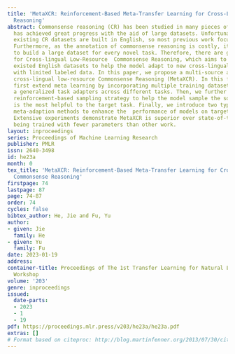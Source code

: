 ```yaml
---
title: 'MetaXCR: Reinforcement-Based Meta-Transfer Learning for Cross-Lingual Commonsense
  Reasoning'
abstract: Commonsense reasoning (CR) has been studied in many pieces of domain and
  has achieved great progress with the aid of large datasets. Unfortunately, most
  existing CR datasets are built in English, so most previous work focus on English.
  Furthermore, as the annotation of commonsense reasoning is costly, it is impossible
  to build a large dataset for every novel task. Therefore, there are growing appeals
  for Cross-lingual Low-Resource  Commonsense Reasoning, which aims to leverage diverse
  existed English datasets to help the model adapt to new cross-lingual target datasets
  with limited labeled data. In this paper, we propose a multi-source adapter for
  cross-lingual low-resource Commonsense Reasoning (MetaXCR). In this framework, we
  first extend meta learning by incorporating multiple training datasets to learn
  a generalized task adapters across different tasks. Then, we further introduce a
  reinforcement-based sampling strategy to help the model sample the source task that
  is the most helpful to the target task. Finally, we introduce two types of cross-lingual
  meta-adaption methods to enhance the  performance of models on target languages.
  Extensive experiments demonstrate MetaXCR is superior over state-of-the-arts, while
  being trained with fewer parameters than other work.
layout: inproceedings
series: Proceedings of Machine Learning Research
publisher: PMLR
issn: 2640-3498
id: he23a
month: 0
tex_title: 'MetaXCR: Reinforcement-Based Meta-Transfer Learning for Cross-Lingual
  Commonsense Reasoning'
firstpage: 74
lastpage: 87
page: 74-87
order: 74
cycles: false
bibtex_author: He, Jie and Fu, Yu
author:
- given: Jie
  family: He
- given: Yu
  family: Fu
date: 2023-01-19
address:
container-title: Proceedings of The 1st Transfer Learning for Natural Language Processing
  Workshop
volume: '203'
genre: inproceedings
issued:
  date-parts:
  - 2023
  - 1
  - 19
pdf: https://proceedings.mlr.press/v203/he23a/he23a.pdf
extras: []
# Format based on citeproc: http://blog.martinfenner.org/2013/07/30/citeproc-yaml-for-bibliographies/
---
```

